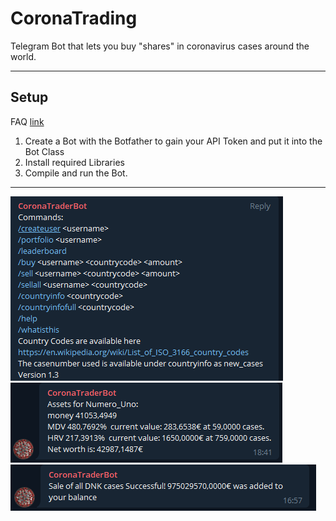 # CoronaTrading
Telegram Bot that lets you buy "shares" in coronavirus cases around the world.
___
## Setup
FAQ [link](https://core.telegram.org/bots/faq)
1. Create a Bot with the Botfather to gain your API Token and put it into the Bot Class
2. Install required Libraries
3. Compile and run the Bot. 
___
![Example 3](https://raw.githubusercontent.com/ottoblep/CoronaTrading/main/example2.PNG?token=ANTMLLPMGH5HFHENIEMVIH3AC34S4)
![Example 2](https://raw.githubusercontent.com/ottoblep/CoronaTrading/main/example3.PNG?token=ANTMLLO6LWYHLAX4YASLPRDAC345Q)
![Example 1](https://raw.githubusercontent.com/ottoblep/CoronaTrading/main/example1.PNG?token=ANTMLLN6UFQ4DCTYBCDGHKTAC34S2)

